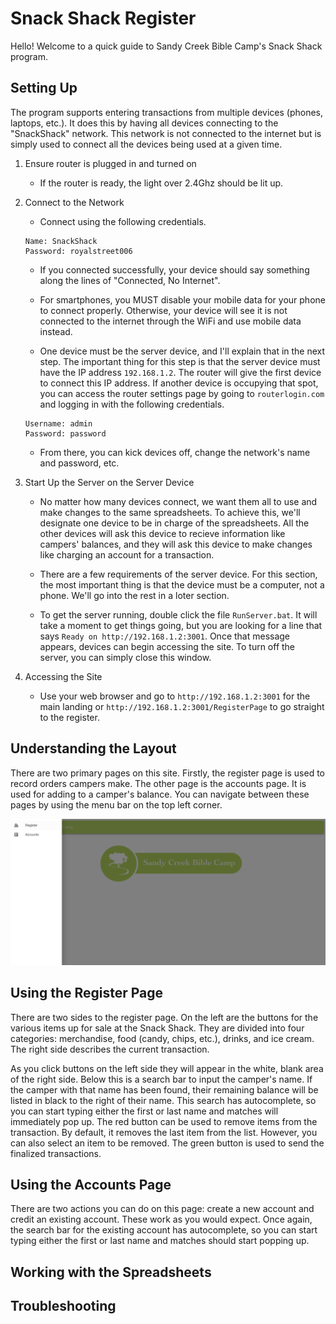 # Snack Shack Register

Hello! Welcome to a quick guide to Sandy Creek Bible Camp's Snack Shack program.

## Setting Up

The program supports entering transactions from multiple devices (phones, laptops, etc.). It does this by having all devices connecting to the "SnackShack" network. This network is not connected to the internet but is simply used to connect all the devices being used at a given time.

1. Ensure router is plugged in and turned on
   - If the router is ready, the light over 2.4Ghz should be lit up.

2. Connect to the Network
   - Connect using the following credentials.

    ```
    Name: SnackShack
    Password: royalstreet006
    ```
   - If you connected successfully, your device should say something along the lines of "Connected, No Internet". 

   - For smartphones, you MUST disable your mobile data for your phone to connect properly. Otherwise, your device will see it is not connected to the internet through the WiFi and use mobile data instead.

   - One device must be the server device, and I'll explain that in the next step. The important thing for this step is that the server device must have the IP address `192.168.1.2`. The router will give the first device to connect this IP address. If another device is occupying that spot, you can access the router settings page by going to `routerlogin.com` and logging in with the following credentials.

    ```
    Username: admin
    Password: password
    ```
   - From there, you can kick devices off, change the network's name and password, etc.

3. Start Up the Server on the Server Device
   - No matter how many devices connect, we want them all to use and make changes to the same spreadsheets. To achieve this, we'll designate one device to be in charge of the spreadsheets. All the other devices will ask this device to recieve information like campers' balances, and they will ask this device to make changes like charging an account for a transaction.

   - There are a few requirements of the server device. For this section, the most important thing is that the device must be a computer, not a phone. We'll go into the rest in a loter section.

   - To get the server running, double click the file `RunServer.bat`. It will take a moment to get things going, but you are looking for a line that says `Ready on http://192.168.1.2:3001`. Once that message appears, devices can begin accessing the site. To turn off the server, you can simply close this window.

4. Accessing the Site
   - Use your web browser and go to `http://192.168.1.2:3001` for the main landing or `http://192.168.1.2:3001/RegisterPage` to go straight to the register.

## Understanding the Layout
There are two primary pages on this site. Firstly, the register page is used to record orders campers make. The other page is the accounts page. It is used for adding to a camper's balance. You can navigate between these pages by using the menu bar on the top left corner.

![MenuScreen](./screenshots/MenuScreen.PNG?raw=true)

## Using the Register Page
There are two sides to the register page. On the left are the buttons for the various items up for sale at the Snack Shack. They are divided into four categories: merchandise, food (candy, chips, etc.), drinks, and ice cream. The right side describes the current transaction.

As you click buttons on the left side they will appear in the white, blank area of the right side. Below this is a search bar to input the camper's name. If the camper with that name has been found, their remaining balance will be listed in black to the right of their name. This search has autocomplete, so you can start typing either the first or last name and matches will immediately pop up. The red button can be used to remove items from the transaction. By default, it removes the last item from the list. However, you can also select an item to be removed. The green button is used to send the finalized transactions.


## Using the Accounts Page
There are two actions you can do on this page: create a new account and credit an existing account. These work as you would expect. Once again, the search bar for the existing account has autocomplete, so you can start typing either the first or last name and matches should start popping up.

## Working with the Spreadsheets

## Troubleshooting